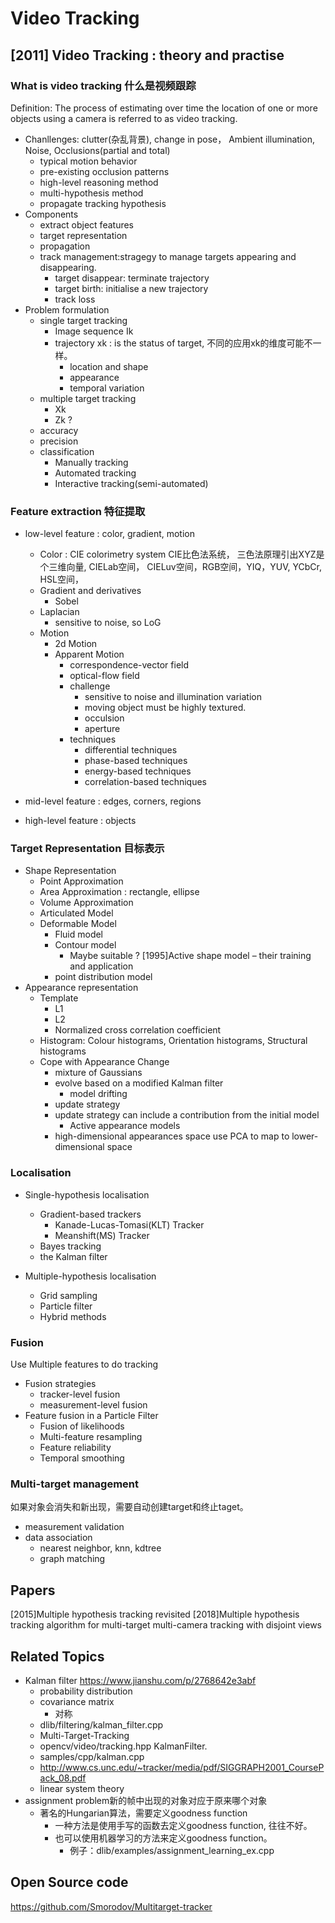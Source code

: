 # Video Tracking

## [2011] Video Tracking : theory and practise 
### What is video tracking 什么是视频跟踪
Definition: The process of estimating over time the location of one or more objects using a camera is referred to as video tracking.
- Chanllenges: clutter(杂乱背景), change in pose， Ambient illumination, Noise, Occlusions(partial and total)
  - typical motion behavior
  - pre-existing occlusion patterns
  - high-level reasoning method
  - multi-hypothesis method
  - propagate tracking hypothesis
- Components
  - extract object features
  - target representation
  - propagation
  - track management:stragegy to manage targets appearing and disappearing.
    - target disappear: terminate trajectory
    - target birth: initialise a new trajectory
    - track loss
- Problem formulation
  - single target tracking
    - Image sequence Ik
    - trajectory xk : is the status of target, 不同的应用xk的维度可能不一样。
      - location and shape
      - appearance
      - temporal variation
  - multiple target tracking
    - Xk
    - Zk ?
  - accuracy
  - precision
  - classification
    - Manually tracking
    - Automated tracking
    - Interactive tracking(semi-automated)
### Feature extraction 特征提取
- low-level feature : color, gradient, motion
  - Color : CIE colorimetry system CIE比色法系统， 三色法原理引出XYZ是个三维向量, CIELab空间， CIELuv空间，RGB空间，YIQ，YUV, YCbCr, HSL空间，
  - Gradient and derivatives
    - Sobel
  - Laplacian
    - sensitive to noise, so LoG
  - Motion
    - 2d Motion
    - Apparent Motion
      - correspondence-vector field
      - optical-flow field
      - challenge
        - sensitive to noise and illumination variation
        - moving object must be highly textured.
        - occulsion
        - aperture
      - techniques
        - differential techniques
        - phase-based techniques
        - energy-based techniques
        - correlation-based techniques
      
- mid-level feature : edges, corners, regions
- high-level feature : objects

### Target Representation 目标表示
- Shape Representation
  - Point Approximation
  - Area Approximation : rectangle, ellipse
  - Volume Approximation
  - Articulated Model
  - Deformable Model
    - Fluid model
    - Contour model
      - Maybe suitable ? [1995]Active shape model – their training and application
    - point distribution model
- Appearance representation
  - Template
    - L1
    - L2
    - Normalized cross correlation coefficient
  - Histogram: Colour histograms, Orientation histograms, Structural histograms
  - Cope with Appearance Change
    - mixture of Gaussians
    - evolve based on a modified Kalman filter
      - model drifting
    - update strategy
    - update strategy can include a contribution from the initial model
      - Active appearance models
    - high-dimensional appearances space use PCA to map to lower-dimensional space
    
### Localisation
- Single-hypothesis localisation
  - Gradient-based trackers
    - Kanade-Lucas-Tomasi(KLT) Tracker
    - Meanshift(MS) Tracker
  - Bayes tracking
  - the Kalman filter
  
- Multiple-hypothesis localisation
  - Grid sampling
  - Particle filter
  - Hybrid methods
  
### Fusion
Use Multiple features to do tracking
- Fusion strategies
  - tracker-level fusion
  - measurement-level fusion
- Feature fusion in a Particle Filter
  - Fusion of likelihoods
  - Multi-feature resampling
  - Feature reliability
  - Temporal smoothing
  
### Multi-target management
如果对象会消失和新出现，需要自动创建target和终止taget。
- measurement validation
- data association
  - nearest neighbor, knn, kdtree
  - graph matching

## Papers
[2015]Multiple hypothesis tracking revisited
[2018]Multiple hypothesis tracking algorithm for multi-target multi-camera tracking with disjoint views

## Related Topics
- Kalman filter https://www.jianshu.com/p/2768642e3abf
  - probability distribution
  - covariance matrix 
    - 对称
  - dlib/filtering/kalman_filter.cpp
  - Multi-Target-Tracking 
  - opencv/video/tracking.hpp
    KalmanFilter.
  - samples/cpp/kalman.cpp
  - http://www.cs.unc.edu/~tracker/media/pdf/SIGGRAPH2001_CoursePack_08.pdf
  - linear system theory
- assignment problem新的帧中出现的对象对应于原来哪个对象
  - 著名的Hungarian算法，需要定义goodness function
    - 一种方法是使用手写的函数去定义goodness function, 往往不好。
    - 也可以使用机器学习的方法来定义goodness function。
      - 例子：dlib/examples/assignment_learning_ex.cpp
    

## Open Source code
https://github.com/Smorodov/Multitarget-tracker
